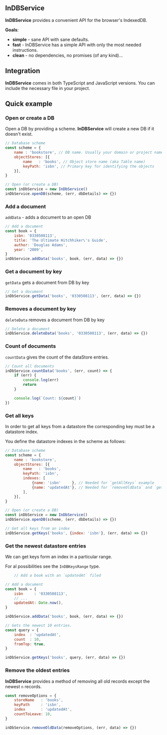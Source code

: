 ## InDBService

**InDBService** provides a convenient API for the browser's IndexedDB.

**Goals**:
- **simple** - sane API with sane defaults.
- **fast** - InDBService has a simple API with only the most needed instructions.
- **clean** - no dependencies, no promises (of any kind)...

## Integration

**InDBService** comes in both TypeScript and JavaScript versions. You can include the necessary file in your project.

## Quick example


### Open or create a DB
Open a DB by providing a scheme. **InDBService**  will create a new DB if it doesn't exist. 

```js
// Database scheme
const scheme = {
	name : 'bookstore', // DB name. Usually your domain or project name.
	objectStores: [{
		name   : 'books', // Object store name (aka Table name)
		keyPath: 'isbn', // Primary key for identifying the objects
	}],
}

// Open (or create a DB)
const inDbService = new InDbService()
inDbService.openDB(scheme, (err, dbDetails) => {})
```

### Add a document

`addData` - adds a document to an open DB

```js
// Add a document
const book = {
	isbn: '0330508113',
	title: 'The Ultimate Hitchhiker\'s Guide',
    author: 'Douglas Adams',
    year: '2009',
}
inDbService.addData('books', book, (err, data) => {})
```

### Get a document by key

`getData` gets a document from DB by key

```js
// Get a document
inDbService.getData('books', '0330508113', (err, data) => {})
```

### Removes a document by key

`deleteData` removes a document from DB by key

```js
// Delete a document
inDbService.deleteData('books', '0330508113', (err, data) => {})
```


### Count of documents

`countData` gives the count of the dataStore entries.

```js
// Count all documents
inDbService.countData('books', (err, count) => {
    if (err) {
        console.log(err)
        return
    }

    console.log(`Count: ${count}`)
})
```

### Get all keys

In order to get all keys from a datastore the corresponding key must be a datastore index.

You define the datastore indexes in the scheme as follows:

```js
// Database scheme
const scheme = {
    name : 'bookstore',
    objectStores: [{
        name   : 'books',
        keyPath: 'isbn',
        indexes: [
            {name: 'isbn'     }, // Needed for `getAllKeys` example
            {name: 'updatedAt'}, // Needed for `removeOldData` and `getRecentDataKeys` examples
        ],
    }],
}

// Open (or create a DB)
const inDbService = new InDbService()
inDbService.openDB(scheme, (err, dbDetails) => {})

// Get all keys from an index
inDbService.getKeys('books', {index: 'isbn'}, (err, data) => {})
```

### Get the newest datastore entries

We can get keys form an index in a particular range.

For al possibilities see the `InDBKeysRange` type.

```js
    // Add a book with an `updatedAt` filed

// Add a document
const book = {
    isbn     : '0330508113',
    // ... 
    updatedAt: Date.now(),
}

inDbService.addData('books', book, (err, data) => {})

// Gets the newest 10 entries.
const query = {
    index  : 'updatedAt',
    count  : 10,
    fromTop: true,
}

inDbService.getKeys('books', query, (err, data) => {})
```

### Remove the oldest entries

**InDBService** provides a method of removing all old records except the newest `n` records.

```js
const removeOptions = {
    storeName   : 'books',
    keyPath     : 'isbn',
    index       : 'updatedAt',
    countToLeave: 10,
}

inDbService.removeOldData(removeOptions, (err, data) => {})
```
